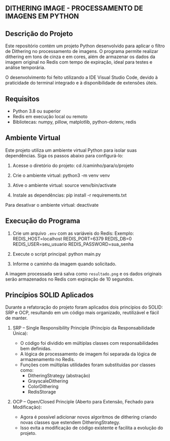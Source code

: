 DITHERING IMAGE - PROCESSAMENTO DE IMAGENS EM PYTHON
------------------------------------------------------

Descrição do Projeto
---------------------
Este repositório contém um projeto Python desenvolvido para aplicar o filtro de Dithering no processamento de imagens. O programa permite realizar dithering em tons de cinza e em cores, além de armazenar os dados da imagem original no Redis com tempo de expiração, ideal para testes e análise temporária.

O desenvolvimento foi feito utilizando a IDE Visual Studio Code, devido à praticidade do terminal integrado e à disponibilidade de extensões úteis.

Requisitos
-----------
- Python 3.8 ou superior
- Redis em execução local ou remoto
- Bibliotecas: numpy, pillow, matplotlib, python-dotenv, redis

Ambiente Virtual
------------------
Este projeto utiliza um ambiente virtual Python para isolar suas dependências. Siga os passos abaixo para configurá-lo:

1. Acesse o diretório do projeto:
   cd /caminho/para/o/projeto

2. Crie o ambiente virtual:
   python3 -m venv venv

3. Ative o ambiente virtual:
   source venv/bin/activate

4. Instale as dependências:
   pip install -r requirements.txt

Para desativar o ambiente virtual:
   deactivate

Execução do Programa
---------------------
1. Crie um arquivo `.env` com as variáveis do Redis:
   Exemplo:
   REDIS_HOST=localhost
   REDIS_PORT=6379
   REDIS_DB=0
   REDIS_USER=seu_usuario
   REDIS_PASSWORD=sua_senha

2. Execute o script principal:
   python main.py

3. Informe o caminho da imagem quando solicitado.

A imagem processada será salva como `resultado.png` e os dados originais serão armazenados no Redis com expiração de 10 segundos.

Princípios SOLID Aplicados
---------------------------
Durante a refatoração do projeto foram aplicados dois princípios do SOLID: SRP e OCP, resultando em um código mais organizado, reutilizável e fácil de manter.

1. SRP – Single Responsibility Principle (Princípio da Responsabilidade Única):
   - O código foi dividido em múltiplas classes com responsabilidades bem definidas.
   - A lógica de processamento de imagem foi separada da lógica de armazenamento no Redis.
   - Funções com múltiplas utilidades foram substituídas por classes como:
     - DitheringStrategy (abstração)
     - GrayscaleDithering
     - ColorDithering
     - RedisStorage

2. OCP – Open/Closed Principle (Aberto para Extensão, Fechado para Modificação):
   - Agora é possível adicionar novos algoritmos de dithering criando novas classes que estendem DitheringStrategy.
   - Isso evita a modificação de código existente e facilita a evolução do projeto.

